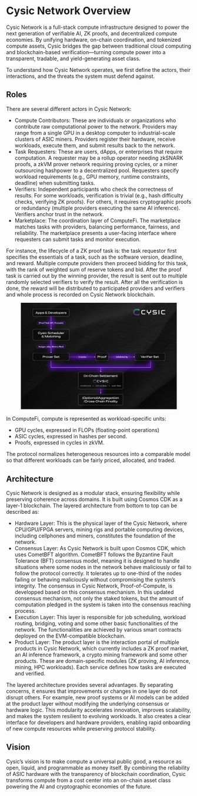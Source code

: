 # Cysic Network Overview

Cysic Network is a full-stack compute infrastructure designed to power the next generation of verifiable AI, ZK proofs, and decentralized compute economies. By unifying hardware, on-chain coordination, and tokenized compute assets, Cysic bridges the gap between traditional cloud computing and blockchain-based verification—turning compute power into a transparent, tradable, and yield-generating asset class.

To understand how Cysic Network operates, we first define the actors, their interactions, and the threats the system must defend against.

## Roles <a href="#roles" id="roles"></a>

There are several different actors in Cysic Network:

* Compute Contributors: These are individuals or organizations who contribute raw computational power to the network. Providers may range from a single GPU in a desktop computer to industrial-scale clusters of ASIC miners. Providers register their hardware, receive workloads, execute them, and submit results back to the network.
* Task Requesters: These are users, dApps, or enterprises that require computation. A requester may be a rollup operator needing zkSNARK proofs, a zkVM prover network requiring proving cycles, or a miner outsourcing hashpower to a decentralized pool. Requesters specify workload requirements (e.g., GPU memory, runtime constraints, deadline) when submitting tasks.
* Verifiers: Independent participants who check the correctness of results. For some workloads, verification is trivial (e.g., hash difficulty checks, verifying ZK proofs). For others, it requires cryptographic proofs or redundancy (multiple providers executing the same AI inference). Verifiers anchor trust in the network.
* Marketplace: The coordination layer of ComputeFi. The marketplace matches tasks with providers, balancing performance, fairness, and reliability. The marketplace presents a user-facing interface where requesters can submit tasks and monitor execution.

For instance, the lifecycle of a ZK proof task is: the task requestor first specifies the essentials of a task, such as the software version, deadline, and reward. Multiple compute providers then proceed bidding for this task, with the rank of weighted sum of reserve tokens and bid. After the proof task is carried out by the winning provider, the result is sent out to multiple randomly selected verifiers to verify the result. After all the verification is done, the reward will be distributed to participated providers and verifiers and whole process is recorded on Cysic Network blockchain.

<figure><img src=".gitbook/assets/Screenshot 2025-10-20 at 16.35.09.png" alt=""><figcaption></figcaption></figure>

In ComputeFi, compute is represented as workload-specific units:

* GPU cycles, expressed in FLOPs (floating-point operations)
* ASIC cycles, expressed in hashes per second.
* Proofs, expressed in cycles in zkVM.

The protocol normalizes heterogeneous resources into a comparable model so that different workloads can be fairly priced, allocated, and traded.

## Architecture <a href="#architecture" id="architecture"></a>

Cysic Network is designed as a modular stack, ensuring flexibility while preserving coherence across domains. It is built using Cosmos CDK as a layer-1 blockchain. The layered architecture from bottom to top can be described as:

* Hardware Layer: This is the physical layer of the Cysic Network, where CPU/GPU/FPGA servers, mining rigs and portable computing devices, including cellphones and miners, constitutes the foundation of the network.
* Consensus Layer: As Cysic Network is built upon Cosmos CDK, which uses CometBFT algorithm. CometBFT follows the Byzantine Fault Tolerance (BFT) consensus model, meaning it is designed to handle situations where some nodes in the network behave maliciously or fail to follow the protocol correctly. It tolerates up to one-third of the nodes failing or behaving maliciously without compromising the system’s integrity. The consensus in Cysic Network, Proof-of-Compute, is developped based on this consensus mechanism. In this updated consensus mechanism, not only the staked tokens, but the amount of computation pledged in the system is taken into the consensus reaching process.
* Execution Layer: This layer is responsible for job scheduling, workload routing, bridging, voting and some other basic functionalities of the network. The functionalities are achieved by various smart contracts deployed on the EVM-compatible blockchain.
* Product Layer: The product layer is the interaction portal of multiple products in Cysic Network, which currently includes a ZK proof market, an AI inference framework, a crypto mining framework and some other products. These are domain-specific modules (ZK proving, AI inference, mining, HPC workloads). Each service defines how tasks are executed and verified.

The layered architecture provides several advantages. By separating concerns, it ensures that improvements or changes in one layer do not disrupt others. For example, new proof systems or AI models can be added at the product layer without modifying the underlying consensus or hardware logic. This modularity accelerates innovation, improves scalability, and makes the system resilient to evolving workloads. It also creates a clear interface for developers and hardware providers, enabling rapid onboarding of new compute resources while preserving protocol stability.

## Vision

Cysic’s vision is to make compute a universal public good, a resource as open, liquid, and programmable as money itself. By combining the reliability of ASIC hardware with the transparency of blockchain coordination, Cysic transforms compute from a cost center into an on-chain asset class powering the AI and cryptographic economies of the future.
